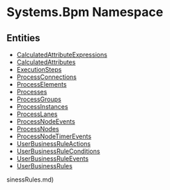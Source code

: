 ﻿---
uid: Systems.Bpm
---
# Systems.Bpm Namespace

## Entities
- [CalculatedAttributeExpressions](Systems.Bpm.CalculatedAttributeExpressions.md)  
- [CalculatedAttributes](Systems.Bpm.CalculatedAttributes.md)  
- [ExecutionSteps](Systems.Bpm.ExecutionSteps.md)  
- [ProcessConnections](Systems.Bpm.ProcessConnections.md)  
- [ProcessElements](Systems.Bpm.ProcessElements.md)  
- [Processes](Systems.Bpm.Processes.md)  
- [ProcessGroups](Systems.Bpm.ProcessGroups.md)  
- [ProcessInstances](Systems.Bpm.ProcessInstances.md)  
- [ProcessLanes](Systems.Bpm.ProcessLanes.md)  
- [ProcessNodeEvents](Systems.Bpm.ProcessNodeEvents.md)  
- [ProcessNodes](Systems.Bpm.ProcessNodes.md)  
- [ProcessNodeTimerEvents](Systems.Bpm.ProcessNodeTimerEvents.md)  
- [UserBusinessRuleActions](Systems.Bpm.UserBusinessRuleActions.md)  
- [UserBusinessRuleConditions](Systems.Bpm.UserBusinessRuleConditions.md)  
- [UserBusinessRuleEvents](Systems.Bpm.UserBusinessRuleEvents.md)  
- [UserBusinessRules](Systems.Bpm.UserBusinessRules.md)  

sinessRules.md)  

